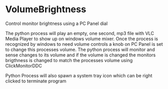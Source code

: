 # VolumeBrightness
Control monitor brightness using a PC Panel dial

The python process will play an empty, one second, mp3 file with VLC Media Player to show up on windows volume mixer.
Once the process is recognized by windows to need volume controls a knob on PC Panel is set to change this processes volume.
The python process will monitor and sense changes to its volume and if the volume is changed the monitors brigthness is changed to match the processes volume using ClickMonitorDDC

Python Process will also spawn a system tray icon which can be right clicked to terminate program
